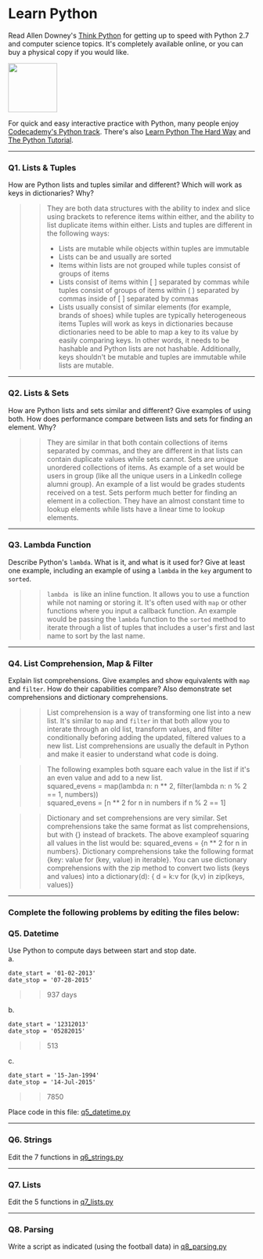 # Learn Python

Read Allen Downey's [Think Python](http://www.greenteapress.com/thinkpython/) for getting up to speed with Python 2.7 and computer science topics. It's completely available online, or you can buy a physical copy if you would like.

<a href="http://www.greenteapress.com/thinkpython/"><img src="img/think_python.png" style="width: 100px;" target="_blank"></a>

For quick and easy interactive practice with Python, many people enjoy [Codecademy's Python track](http://www.codecademy.com/en/tracks/python). There's also [Learn Python The Hard Way](http://learnpythonthehardway.org/book/) and [The Python Tutorial](https://docs.python.org/2/tutorial/).

---

### Q1. Lists &amp; Tuples

How are Python lists and tuples similar and different? Which will work as keys in dictionaries? Why?

>> They are both data structures with the ability to index and slice using brackets to reference items within either, and the ability to list duplicate items within either. Lists and tuples are different in the following ways:
>> * Lists are mutable while objects within tuples are immutable
>> * Lists can be and usually are sorted
>> * Items within lists are not grouped while tuples consist of groups of items
>> * Lists consist of items within [ ] separated by commas while tuples consist of groups of items within ( ) separated by commas inside of [ ] separated by commas
>> * Lists usually consist of similar elements (for example, brands of shoes) while tuples are typically heterogeneous items
>> Tuples will work as keys in dictionaries because dictionaries need to be able to map a key to its value by easily comparing keys. In other words, it needs to be hashable and Python lists are not hashable. Additionally, keys shouldn't be mutable and tuples are immutable while lists are mutable.

---

### Q2. Lists &amp; Sets

How are Python lists and sets similar and different? Give examples of using both. How does performance compare between lists and sets for finding an element. Why?

>> They are similar in that both contain collections of items separated by commas, and they are different in that lists can contain duplicate values while sets cannot. Sets are unique unordered collections of items. As example of a set would be users in group (like all the unique users in a LinkedIn college alumni group). An example of a list would be grades students received on a test. Sets perform much better for finding an element in a collection. They have an almost constant time to lookup elements while lists have a linear time to lookup elements.

---

### Q3. Lambda Function

Describe Python's `lambda`. What is it, and what is it used for? Give at least one example, including an example of using a `lambda` in the `key` argument to `sorted`.

>> `lambda ` is like an inline function. It allows you to use a function while not naming or storing it. It's often used with `map` or other functions where you input a callback function. An example would be passing the `lambda` function to the `sorted` method to iterate through a list of tuples that includes a user's first and last name to sort by the last name.

---

### Q4. List Comprehension, Map &amp; Filter

Explain list comprehensions. Give examples and show equivalents with `map` and `filter`. How do their capabilities compare? Also demonstrate set comprehensions and dictionary comprehensions.

>> List comprehension is a way of transforming one list into a new list. It's similar to `map` and `filter` in that both allow you to interate through an old list, transform values, and filter conditionally beforing adding the updated, filtered values to a new list. List comprehensions are usually the default in Python and make it easier to understand what code is doing.

>> The following examples both square each value in the list if it's an even value and add to a new list.  
>> squared_evens = map(lambda n: n ** 2, filter(lambda n: n % 2 == 1, numbers))  
>> squared_evens = [n ** 2 for n in numbers if n % 2 == 1]

>> Dictionary and set comprehensions are very similar. Set comprehensions take the same format as list comprehensions, but with {} instead of brackets. The above exampleof squaring all values in the list would be: squared_evens = {n ** 2 for n in numbers}. Dictionary comprehensions take the following format {key: value for (key, value) in iterable}. You can use dictionary comprehensions with the zip method to convert two lists (keys and values) into a dictionary(d): { d = k:v for (k,v) in zip(keys, values)}
---

### Complete the following problems by editing the files below:

### Q5. Datetime
Use Python to compute days between start and stop date.   
a.  

```
date_start = '01-02-2013'    
date_stop = '07-28-2015'
```

>> 937 days

b.  
```
date_start = '12312013'  
date_stop = '05282015'  
```

>> 513

c.  
```
date_start = '15-Jan-1994'      
date_stop = '14-Jul-2015'  
```

>> 7850

Place code in this file: [q5_datetime.py](python/q5_datetime.py)

---

### Q6. Strings
Edit the 7 functions in [q6_strings.py](python/q6_strings.py)

---

### Q7. Lists
Edit the 5 functions in [q7_lists.py](python/q7_lists.py)

---

### Q8. Parsing
Write a script as indicated (using the football data) in [q8_parsing.py](python/q8_parsing.py)





